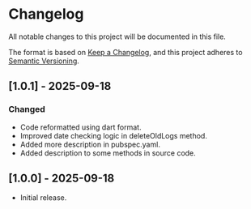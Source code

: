 # Changelog

All notable changes to this project will be documented in this file.

The format is based on [Keep a Changelog](https://keepachangelog.com/en/1.1.0/),
and this project adheres to [Semantic Versioning](https://semver.org/spec/v2.0.0.html).

## [1.0.1] - 2025-09-18
### Changed
- Code reformatted using dart format.
- Improved date checking logic in deleteOldLogs method.
- Added more description in pubspec.yaml.
- Added description to some methods in source code.

## [1.0.0] - 2025-09-18
- Initial release.
